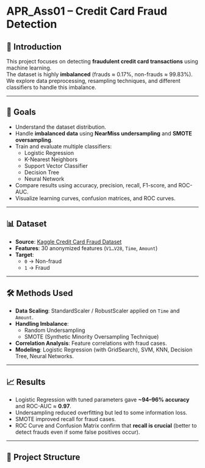 # APR_Ass01 – Credit Card Fraud Detection

## 📌 Introduction
This project focuses on detecting **fraudulent credit card transactions** using machine learning.  
The dataset is highly **imbalanced** (frauds ≈ 0.17%, non-frauds ≈ 99.83%).  
We explore data preprocessing, resampling techniques, and different classifiers to handle this imbalance.

---

## 🎯 Goals
- Understand the dataset distribution.  
- Handle **imbalanced data** using **NearMiss undersampling** and **SMOTE oversampling**.  
- Train and evaluate multiple classifiers:
  - Logistic Regression
  - K-Nearest Neighbors
  - Support Vector Classifier
  - Decision Tree
  - Neural Network  
- Compare results using accuracy, precision, recall, F1-score, and ROC-AUC.  
- Visualize learning curves, confusion matrices, and ROC curves.  

---

## 📊 Dataset
- **Source**: [Kaggle Credit Card Fraud Dataset](https://www.kaggle.com/mlg-ulb/creditcardfraud)  
- **Features**: 30 anonymized features (`V1…V28`, `Time`, `Amount`)  
- **Target**:  
  - `0` → Non-fraud  
  - `1` → Fraud  

---

## 🛠️ Methods Used
- **Data Scaling**: StandardScaler / RobustScaler applied on `Time` and `Amount`.  
- **Handling Imbalance**:  
  - Random Undersampling  
  - SMOTE (Synthetic Minority Oversampling Technique)  
- **Correlation Analysis**: Feature correlations with fraud cases.  
- **Modeling**: Logistic Regression (with GridSearch), SVM, KNN, Decision Tree, Neural Networks.  

---

## 📈 Results
- Logistic Regression with tuned parameters gave **~94–96% accuracy** and ROC-AUC ≈ **0.97**.  
- Undersampling reduced overfitting but led to some information loss.  
- SMOTE improved recall for fraud cases.  
- ROC Curve and Confusion Matrix confirm that **recall is crucial** (better to detect frauds even if some false positives occur).  

---

## 📂 Project Structure
